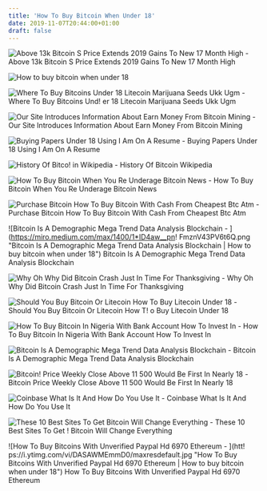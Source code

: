 ```yaml
---
title: 'How To Buy Bitcoin When Under 18'
date: 2019-11-07T20:44:00+01:00
draft: false
---
```


![Above 13k Bitcoin S Price Extends 2019 Gains To New 17 Month High - ](https://static.coindesk.com/wp-content/uploads/2019/06/Screen-Shot-2019-06-26-at-12.25.22-PM-768x595.png "Above 13k Bitcoin S Price Extends 2019 Gains To New 17 Month High | How to buy bitcoin when under 18") Above 13k Bitcoin S Price Extends 2019 Gains To New 17 Month High

![How to buy bitcoin when under 18](https://coincodex.com/en/resources/images//admin/guides/how-to-buy-bitcoin-5/6.jpg "How to buy bitcoin when under 18") 

![Where To Buy Bitcoins Under 18 Litecoin Marijuana Seeds Ukk Ugm - ](https://www.royalqueenseeds.com/img/cms/Blog/buy%20seeds%20with%20bitcoins.jpg "Where To Buy Bitcoins Under 18 Litecoin Marijuana Seeds Ukk Ugm | How to buy bitcoin when under 18") Where To Buy Bitcoins Und! er 18 Litecoin Marijuana Seeds Ukk Ugm

![Our Site Introduces Information About Earn Money From Bitcoin Mining - ](https://i.pinimg.com/736x/d2/7d/82/d27d82d4ce3e18cd875aa29b1690d82b.jpg "Our Site Introduces Information About Earn Money From Bitcoin Mining | How to buy bitcoin when under 18") Our Site Introduces Information About Earn Money From Bitcoin Mining

![Buying Papers Under 18 Using I Am On A Resume - ](http://tibetastromed.info/img/5e5c1c464c61c425110af58897ffeddd.jpg "Buying Papers Under 18 Using I Am On A Resume | How to buy bitcoin when under 18") Buying Papers Under 18 Using I Am On A Resume

![History Of Bitco!   in Wikipedia - ](https://upload.wikimedia.org/wikipedia/commons/thumb/c/c8/BTC_number_of_transactions_per_month.png/400px-BTC_number_of_transactions_per_month.png "History Of Bitcoin Wikipedia | How to !   buy bitcoin when under 18") History Of Bitcoin Wikipedia

![How To Buy Bitcoin When You Re Underage Bitcoin News - ](https://news.bitcoin.com/wp-content/uploads/2017/11/bitcoin-on-paypal-1024x407.png "How To Buy Bitcoin When You Re Underage Bitcoin News | How to buy bitcoin when under 18") How To Buy Bitcoin When You Re Underage Bitcoin News

![Purchase Bitcoin How To Buy Bitcoin With Cash From Cheapest Btc Atm - ](https://i1.wp.com/quorumlife.com/wp-content/uploads/2019/08/Purchase-Bitcoin-How-To-Buy-Bitcoin-With-Cash-From-Cheapest-BTC-ATM-Machine-Near-Me.jpg?w=1220&ssl=1 "Purchase Bitcoin How To Buy Bitcoin With Cash From Cheapest Btc Atm | How to buy bitcoin when under 18") Purchase Bitcoin How To Buy Bitcoin With Cash From Cheapest Btc Atm

![Bitcoin Is A Demographic Mega Trend Data Analysis Blockchain - ](https://miro.medium.com/max/1400/1*ID4aw__pn!   FmznV43PV6t6Q.png "Bitcoin Is A Demographic Mega Trend Data Analysis Blockchain | How to buy bitcoin when under 18") Bitcoin Is A Demographic Mega Trend Data Analysis Blockchain

![Why Oh Why Did Bitcoin Crash Just In Time For Thanksgiving - ](https://miro.medium.com/max/1838/1*TEQmP1n0DKk3pUq_KQDbQg@2x.jpeg "Why Oh Why Did Bitcoin Crash Just In Time For Thanksgiving | How to buy bitcoin when under 18") Why Oh Why Did Bitcoin Crash Just In Time For Thanksgiving

![Should You Buy Bitcoin Or Litecoin How To Buy Litecoin Under 18 - ](https://i.redditmedia.com/gtRo6kAZWLCkP5UUPqSEFDIJD4V-jpZtn3OzvfCvhiY.png?w\u003d787\u0026s\u003d7ed918c751ed9bde5220a9fe4b6e1d08 "Should You Buy Bitcoin Or Litecoin How To Buy Litecoin Under 18 | How to !   buy bitcoin when under 18") Should You Buy Bitcoin Or Litecoin How T! o Buy Litecoin Under 18

![How To Buy Bitcoin In Nigeria With Bank Account How To Invest In - ](https://decentral.market/wp-content/uploads/2017/12/1513783933_900_how-to-buy-bitcoin-ethereum-and-litecoin-in-nigeria.jpeg "How To Buy Bitcoin In Nigeria With Bank Account How To Invest In | How to buy bitcoin when under 18") How To Buy Bitcoin In Nigeria With Bank Account How To Invest In

![Bitcoin Is A Demographic Mega Trend Data Analysis Blockchain - ](https://miro.medium.com/max/1200/1*LFNA8KLwFdOSec5xJuK_kQ.png "Bitcoin Is A Demographic Mega Trend Data Analysis Blockchain | How to buy bitcoin when under 18") Bitcoin Is A Demographic Mega Trend Data Analysis Blockchain

![Bitcoin!    Price Weekly Close Above 11 500 Would Be First In Nearly 18 - ](https://www.newsbtc.com/wp-content/uploads/2019/08/bitcoin-price-weekly-11500-860x433.png "Bitcoin Price Weekly Close Above 11 500 Would Be First In Nearly 18 | How to buy bitcoin when under 18") Bitcoin Price Weekly Close Above 11 500 Would Be First In Nearly 18

![Coinbase What Is It And How Do You Use It - ](https://www.investopedia.com/thmb/A6QSsftazMVkvpjHKaOQMKAz7zw=/1104x621/smart/filters:no_upscale()/coinbase_wallet-5bfc47b546e0fb0083c6e07f.png "Coinbase What Is It And How Do You Use It | How to buy bitcoin when under 18") Coinbase What Is It And How Do You Use It

![These 10 Best Sites To Get Bitcoin Will Change Everything - ](http://howtobuybitcoin.io/wp-content/uploads/2017/09/best-places-buy-bitcoin-1-300x155.jpg "These 10 Best Sites To Get Bitcoin Will Change Everything | How to buy bitcoin when under 18") These 10 Best Sites To Get ! Bitcoin Will Change Everything

![How To Buy Bitcoins With Unverified Paypal Hd 6970 Ethereum - ](htt!   ps://i.ytimg.com/vi/DASAWMEmmD0/maxresdefault.jpg "How To Buy Bitcoins With Unverified Paypal Hd 6970 Ethereum | How to buy bitcoin when under 18") How To Buy Bitcoins With Unverified Paypal Hd 6970 Ethereum